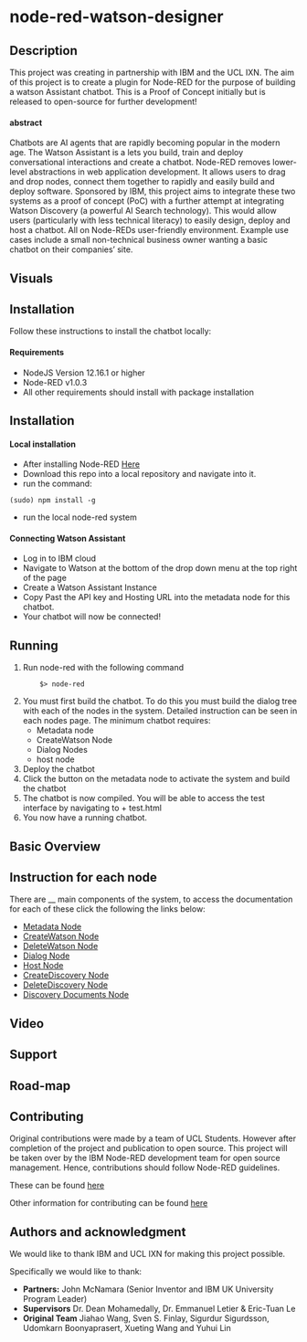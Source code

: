 # node-red-watson-designer

## Description

This project was creating in partnership with IBM and the UCL IXN. The aim of this project is to create a plugin for 
Node-RED for the purpose of building a watson Assistant chatbot. This is a Proof of Concept initially but is released 
to open-source for further development! 

#### abstract 
Chatbots are AI agents that are rapidly becoming popular in the modern age. 
The Watson Assistant is a lets you build, train and deploy conversational interactions and create a chatbot. 
Node-RED removes lower-level abstractions in web application development. It allows users to drag and drop nodes, connect
them together to rapidly and easily build and deploy software. Sponsored by IBM, this project aims to integrate these two 
systems as a proof of concept (PoC) with a further attempt at integrating Watson Discovery (a powerful AI Search technology).
This would allow users (particularly with less technical literacy) to easily design, deploy and host a chatbot. All on Node-REDs user-friendly environment.
Example use cases include a small non-technical business owner wanting a basic chatbot on their companies’ site. 

## Visuals

## Installation
Follow these instructions to install the chatbot locally:

#### Requirements

* NodeJS Version 12.16.1 or higher
* Node-RED v1.0.3 
* All other requirements should install with package installation

## Installation
#### Local installation
* After installing Node-RED [Here](https://nodered.org/docs/getting-started/local)
* Download this repo into a local repository and navigate into it.
* run the command: 

```console
(sudo) npm install -g
```

* run the local node-red system

#### Connecting Watson Assistant
* Log in to IBM cloud
* Navigate to Watson at the bottom of the drop down menu at the top right of the page
* Create a Watson Assistant Instance
* Copy Past the API key and Hosting URL into the metadata node for this chatbot.
* Your chatbot will now be connected!

## Running

1) Run node-red with the following command
    ```console
        $> node-red
    ```
2) You must first build the chatbot. To do this you must build the dialog tree with each of the nodes 
in the system. Detailed instruction can be seen in each nodes page. The minimum chatbot requires:
    * Metadata node
    * CreateWatson Node
    * Dialog Nodes
    * host node
 2) Deploy the chatbot
 3) Click the button on the metadata node to activate the system and build the chatbot
 5) The chatbot is now compiled. You will be able to access the test interface by navigating to 
 <node-red url> + test.html
 6) You now have a running chatbot.

## Basic Overview 

## Instruction for each node
There are __ main components of the system, to access the documentation for each of these click
the following the links below: 

* [Metadata Node](/nodes/metadata)
* [CreateWatson Node](/nodes/create_watson)
* [DeleteWatson Node](/nodes/delete_watson)
* [Dialog Node](/nodes/dialog)
* [Host Node](/nodes/hostbot)
* [CreateDiscovery Node](/nodes/createDiscovery)
* [DeleteDiscovery Node](/nodes/deleteDiscovery)
* [Discovery Documents Node](/nodes/discoveryDocuments)

## Video

## Support
 
## Road-map

## Contributing
Original contributions were made by a team of UCL Students. However after completion of the project and 
publication to open source. This project will be taken over by the IBM Node-RED development team for 
open source management.  Hence, contributions should follow Node-RED guidelines.

These can be found [here](https://nodered.org/about/contribute/)

Other information for contributing can be found [here](/Development.md)

## Authors and acknowledgment
We would like to thank IBM and UCL IXN for making this project possible. 

Specifically we would like to thank: 
* **Partners:** John McNamara (Senior Inventor and IBM UK University Program Leader)
* **Supervisors** Dr. Dean Mohamedally, Dr. Emmanuel Letier & Eric-Tuan Le
* **Original Team** Jiahao Wang, Sven S. Finlay, Sigurdur Sigurdsson,
 Udomkarn Boonyaprasert, Xueting Wang and Yuhui Lin

